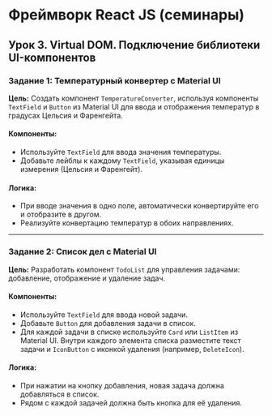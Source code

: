 # Фреймворк React JS (семинары)

## Урок 3. Virtual DOM. Подключение библиотеки UI-компонентов

### Задание 1: Температурный конвертер с Material UI

**Цель:** Создать компонент `TemperatureConverter`, используя компоненты `TextField` и `Button` 
из Material UI для ввода и отображения температур в градусах Цельсия и Фаренгейта.

#### Компоненты:
- Используйте `TextField` для ввода значения температуры.
- Добавьте лейблы к каждому `TextField`, указывая единицы измерения (Цельсия и Фаренгейт).

#### Логика:
- При вводе значения в одно поле, автоматически конвертируйте его и отобразите в другом.
- Реализуйте конвертацию температур в обоих направлениях.

---

### Задание 2: Список дел с Material UI

**Цель:** Разработать компонент `TodoList` для управления задачами: добавление, 
отображение и удаление задач.


#### Компоненты:
- Используйте `TextField` для ввода новой задачи.
- Добавьте `Button` для добавления задачи в список.
- Для каждой задачи в списке используйте `Card` или `ListItem` из Material UI. 
Внутри каждого элемента списка разместите текст задачи и `IconButton` с иконкой удаления (например, `DeleteIcon`).

#### Логика:
- При нажатии на кнопку добавления, новая задача должна добавляться в список.
- Рядом с каждой задачей должна быть кнопка для её удаления.
